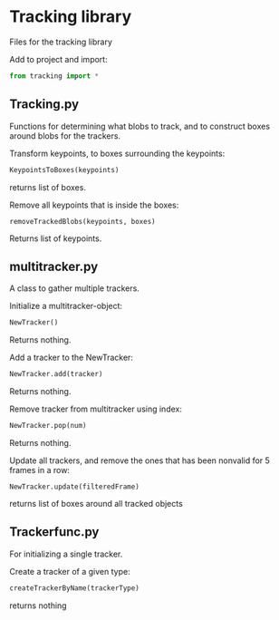 # Tracking library

Files for the tracking library

Add to project and import:

```python
from tracking import *
```
## Tracking.py
Functions for determining what blobs to track, and to construct boxes around blobs for the trackers.

Transform keypoints, to boxes surrounding the keypoints:
```python
KeypointsToBoxes(keypoints)
```
returns list of boxes.

Remove all keypoints that is inside the boxes:
```
removeTrackedBlobs(keypoints, boxes)
```
Returns list of keypoints.

## multitracker.py
A class to gather multiple trackers.

Initialize a multitracker-object:
```python
NewTracker()
```
Returns nothing.

Add a tracker to the NewTracker:
```python
NewTracker.add(tracker)
```
Returns nothing.

Remove tracker from multitracker using index:
```python
NewTracker.pop(num)
```
Returns nothing.

Update all trackers, and remove the ones that has been nonvalid for 5 frames in a row:
```pyton
NewTracker.update(filteredFrame)
```
returns list of boxes around all tracked objects

## Trackerfunc.py
For initializing a single tracker.

Create a tracker of a given type:
```python
createTrackerByName(trackerType)
```
returns nothing

